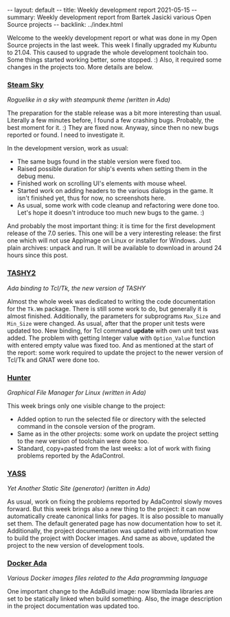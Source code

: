 -- layout: default
-- title: Weekly development report 2021-05-15
-- summary: Weekly development report from Bartek Jasicki various Open Source projects
-- backlink: ../index.html

Welcome to the weekly development report or what was done in my Open Source
projects in the last week. This week I finally upgraded my Kubuntu to 21.04.
This caused to upgrade the whole development toolchain too. Some things started
working better, some stopped. :) Also, it required some changes in the projects
too. More details are below.

### [Steam Sky](https://www.laeran.pl/repositories/steamsky)

*Roguelike in a sky with steampunk theme (written in Ada)*

The preparation for the stable release was a bit more interesting than usual.
Literally a few minutes before, I found a few crashing bugs. Probably, the
best moment for it. :) They are fixed now. Anyway, since then no new bugs
reported or found. I need to investigate it.

In the development version, work as usual:

* The same bugs found in the stable version were fixed too.
* Raised possible duration for ship's events when setting them in the debug
  menu.
* Finished work on scrolling UI's elements with mouse wheel.
* Started work on adding headers to the various dialogs in the game. It isn't
  finished yet, thus for now, no screenshots here.
* As usual, some work with code cleanup and refactoring were done too. Let's
  hope it doesn't introduce too much new bugs to the game. :)

And probably the most important thing: it is time for the first development
release of the 7.0 series. This one will be a very interesting release: the
first one which will not use AppImage on Linux or installer for Windows. Just
plain archives: unpack and run. It will be available to download in around 24
hours since this post.

### [TASHY2](https://www.laeran.pl/repositories/tashy2)

*Ada binding to Tcl/Tk, the new version of TASHY*

Almost the whole week was dedicated to writing the code documentation for the
`Tk.Wm` package. There is still some work to do, but generally it is almost
finished. Additionally, the parameters for subprograms `Max_Size` and
`Min_Size` were changed. As usual, after that the proper unit tests were
updated too. New binding, for Tcl command **update** with own unit test was
added. The problem with getting Integer value with `Option_Value` function with
entered empty value was fixed too. And as mentioned at the start of the report:
some work required to update the project to the newer version of Tcl/Tk and
GNAT were done too.

### [Hunter](https://www.laeran.pl/repositories/hunter)

*Graphical File Manager for Linux (written in Ada)*

This week brings only one visible change to the project:

* Added option to run the selected file or directory with the selected command
  in the console version of the program.
* Same as in the other projects: some work on update the project setting to the
  new version of toolchain were done too.
* Standard, copy+pasted from the last weeks: a lot of work with fixing problems
  reported by the AdaControl.

### [YASS](https://www.laeran.pl/repositories/yass)

*Yet Another Static Site (generator) (written in Ada)*

As usual, work on fixing the problems reported by AdaControl slowly moves
forward. But this week brings also a new thing to the project: it can now
automatically create canonical links for pages. It is also possible to manually
set them. The default generated page has now documentation how to set it.
Additionally, the project documentation was updated with information
how to build the project with Docker images. And same as above, updated the
project to the new version of development tools.

### [Docker Ada](https://www.laeran.pl/repositories/dockerada)

*Various Docker images files related to the Ada programming language*

One important change to the AdaBuild image: now libxmlada libraries are set to
be statically linked when build something. Also, the image description in the
project documentation was updated too.
